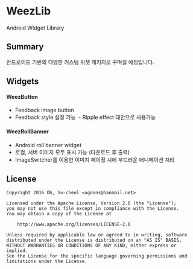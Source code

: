 # WeezLib
Android Widget Library

## Summary
안드로이드 기반의 다양한 커스텀 위젯 패키지로 꾸며질 예정입니다.

## Widgets
#### WeezButton
  - Feedback image button
  - Feedback style 설정 가능
  - Ripple effect 대안으로 사용가능
 
#### WeezRollBanner
  - Android roll banner widget
  - 로컬, 서버 이미지 모두 표시 가능 (다운로드 후 출력)
  - ImageSwitcher를 이용한 이미지 페이징 시에 부드러운 애니메이션 처리
  
## License
```
Copyright 2016 Oh, Su-cheol <ogoons@hanmail.net>

Licensed under the Apache License, Version 2.0 (the "License");
you may not use this file except in compliance with the License.
You may obtain a copy of the License at

    http://www.apache.org/licenses/LICENSE-2.0

Unless required by applicable law or agreed to in writing, software
distributed under the License is distributed on an "AS IS" BASIS,
WITHOUT WARRANTIES OR CONDITIONS OF ANY KIND, either express or implied.
See the License for the specific language governing permissions and
limitations under the License.
```
